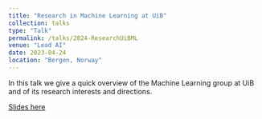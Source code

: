 ```yaml
---
title: "Research in Machine Learning at UiB"
collection: talks
type: "Talk"
permalink: /talks/2024-ResearchUiBML
venue: "Lead AI"
date: 2023-04-24
location: "Bergen, Norway"
---
```


In this talk we give a quick overview of the Machine Learning group at UiB and of its research interests and directions.

[Slides here](ResearchUiBML.pdf)
